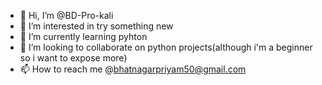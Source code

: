 - 👋 Hi, I’m @BD-Pro-kali
- 👀 I’m interested in try something new
- 🌱 I’m currently learning pyhton 
- 💞️ I’m looking to collaborate on python projects(although i'm a beginner so i want to expose more)
- 📫 How to reach me @bhatnagarpriyam50@gmail.com

<!---
BD-Pro-kali/BD-Pro-kali is a ✨ special ✨ repository because its `README.md` (this file) appears on your GitHub profile.
You can click the Preview link to take a look at your changes.
--->
